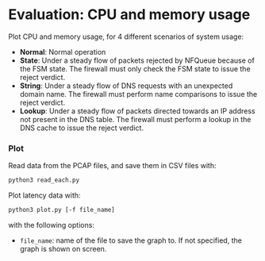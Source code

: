 # Evaluation: CPU and memory usage

Plot CPU and memory usage,
for 4 different scenarios of system usage:
- **Normal**: Normal operation
- **State**: Under a steady flow of packets rejected by NFQueue because of the FSM state. The firewall must only check the FSM state to issue the reject verdict.
- **String**: Under a steady flow of DNS requests with an unexpected domain name. The firewall must perform name comparisons to issue the reject verdict.
- **Lookup**: Under a steady flow of packets directed towards an IP address not present in the DNS table. The firewall must perform a lookup in the DNS cache to issue the reject verdict.


### Plot

Read data from the PCAP files, and save them in CSV files with:
```bash
python3 read_each.py
```

Plot latency data with:
```bash
python3 plot.py [-f file_name]
```
with the following options:
- `file_name`: name of the file to save the graph to.
If not specified, the graph is shown on screen.
